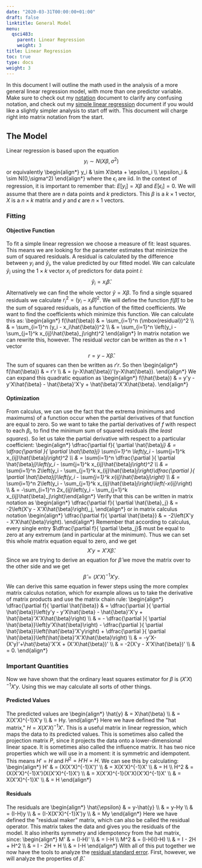 ```yaml
---
date: "2020-03-31T00:00:00+01:00"
draft: false
linktitle: General Model
menu:
  qsci483:
    parent: Linear Regression
    weight: 3
title: Linear Regression
toc: true
type: docs
weight: 3
---
```


In this document I will outline the math used in the analysis of a more general linear regression model, with more than one predictor variable. Make sure to check out my [notation](/courses/qsci483/notation) document to clarify any confusing notation, and check out my [simple linear regression](/courses/qsci483/linear-regression/simple-linear-regression) document if you would like a slightly simpler analysis to start off with. This document will charge right into matrix notation from the start. 

## The Model ##

Linear regression is based upon the equation
$$
y_i \sim N(X\beta,\sigma^2)
$$
or equivalently 
\begin{align*}
y_i & \sim X\beta + \epsilon_i \\\\
\epsilon_i & \sim N(0,\sigma^2)
\end{align*}
where the $\epsilon_i$ are iid. In the context of regression, it is important to remember that: $E[y_i] = X\beta$ and $E[\epsilon_i] = 0$. We will assume that there are $n$ data points and $k$ predictors. This $\beta$ is a $k\times 1$ vector, $X$ is a $n\times k$ matrix and $y$ and $\epsilon$ are $n\times 1$ vectors. 

### Fitting ###
#### Objective Function ####
To fit a simple linear regression we choose a measure of fit: least squares. This means we are looking for the parameter estimates that minimize the sum of squared residuals. A residual is calculated by the difference between $y_i$ and $\hat{y}_i$, the value predicted by our fitted model. We can calculate $\hat{y}_i$ using the $1\times k$ vector $x_i$ of predictors for data point $i$:
$$
\hat{y}_i = x_i\hat{\beta}.
$$
Alternatively we can find the whole vector $\hat{y} = X\beta$. To find a single squared residuals we calculate $r_i^2 = (y_i - x_i\hat{\beta})^2$. We will define the function $f(\hat{\beta})$ to be the sum of squared residuals, as a function of the fitted coefficients. We want to find the coefficients which minimize this function. We can calculate this as:
\begin{align*}
f(\hat{\beta}) 
& = \sum_{i=1}^n (\mbox{residual})^2 \\\\
& = \sum_{i=1}^n (y_i - x_i\hat{\beta})^2 \\\\
& = \sum_{i=1}^n \left(y_i - \sum_{j=1}^k x_{ij}\hat{\beta}_j\right)^2
\end{align*}
In matrix notation we can rewrite this, however. The residual _vector_ can be written as the $n\times 1$ vector
$$
r = y - X\hat{\beta}.
$$
The sum of squares can then be written as $r'r$. So then
\begin{align*}
f(\hat{\beta})
& = r'r \\\\
& = (y-X\hat{\beta})'(y-X\hat{\beta}).
\end{align*}
We can expand this quadratic equation as
\begin{align*}
f(\hat{\beta})
& = y'y - y'X\hat{\beta} - \hat{\beta}'X'y + \hat{\beta}'X'X\hat{\beta}.
\end{align*}

#### Optimization ####
From calculus, we can use the fact that the extrema (minimums and maximums) of a function occur when the partial derivatives of that function are equal to zero. So we want to take the partial derivatives of $f$ with respect to each $\beta_i$, to find the minimum sum of squared residuals (the _least squares_). So let us take the partial derivative with respect to a particular coefficient:
\begin{align*}
\dfrac{\partial f}{ \partial \hat{\beta}_j} 
& = \dfrac{\partial }{ \partial \hat{\beta}_j} \sum_{i=1}^n \left(y_i - \sum_{j=1}^k x_{ij}\hat{\beta}_j\right)^2 \\\\
& = \sum_{i=1}^n \dfrac{\partial }{ \partial \hat{\beta}_j}\left(y_i - \sum_{j=1}^k x_{ij}\hat{\beta}_j\right)^2 \\\\
& = \sum_{i=1}^n 2\left(y_i - \sum_{j=1}^k x_{ij}\hat{\beta}_j\right)\dfrac{\partial }{ \partial \hat{\beta}_j}\left(y_i - \sum_{j=1}^k x_{ij}\hat{\beta}_j\right) \\\\
& = \sum_{i=1}^n 2\left(y_i - \sum_{j=1}^k x_{ij}\hat{\beta}_j\right)\left(-x_{ij}\right) \\\\
& = -\sum_{i=1}^n 2x_{ij}\left(y_i - \sum_{j=1}^k x_{ij}\hat{\beta}_j\right)\end{align*}
Verify that this can be written in matrix notation as
\begin{align*}
\dfrac{\partial f}{ \partial \hat{\beta}_j}
& = -2\left(X'y - X'X\hat{\beta}\right)_j,
\end{align*}
or in matrix calculus notation
\begin{align*}
\dfrac{\partial f}{ \partial \hat{\beta}} & = -2\left(X'y - X'X\hat{\beta}\right).
\end{align*}
Remember that according to calculus, every single entry $\dfrac{\partial f}{ \partial \beta_j}$ must be equal to zero at any extremum (and in particular at the minimum). Thus we can set this whole matrix equation equal to zero, and we get
$$
X'y = X'X\hat{\beta}.
$$
Since we are trying to derive an equation for $\hat{\beta}$ we move the matrix over to the other side and we get
$$
\hat{\beta} = (X'X)^{-1}X'y.
$$
We can derive this same equation in fewer steps using the more complex matrix calculus notation, which for example allows us to take the derivative of matrix products and use the matrix chain rule:
\begin{align*}
\dfrac{\partial f}{ \partial \hat{\beta}}
& = \dfrac{\partial }{ \partial \hat{\beta}}\left(y'y - y'X\hat{\beta} - \hat{\beta}'X'y + \hat{\beta}'X'X\hat{\beta}\right) \\\\
& = - \dfrac{\partial }{ \partial \hat{\beta}}\left(y'X\hat{\beta}\right) - \dfrac{\partial }{ \partial \hat{\beta}}\left(\hat{\beta}'X'y\right) + \dfrac{\partial }{ \partial \hat{\beta}}\left(\hat{\beta}'X'X\hat{\beta}\right) \\\\
& = -y'X-(X'y)'+\hat{\beta}'X'X + (X'X\hat{\beta})' \\\\
& = -2(X'y - X'X\hat{\beta})' \\\\
& = 0.
\end{align*}

### Important Quantities

Now we have shown that the ordinary least squares estimator for $\beta$ is $(X'X)^{-1}X'y$. Using this we may calculate all sorts of other things.

#### Predicted Values ####
The predicted values are
\begin{align*}
\hat{y}
& = X\hat{\beta} \\\\
& = X(X'X)^{-1}X'y \\\\
& = Hy.
\end{align*}
Here we have defined the "hat matrix," $H = X(X'X)^{-1}X'$. This is a useful matrix in linear regression, which maps the data to its predicted values. This is sometimes also called the projection matrix $P$, since it projects the data onto a lower-dimensional linear space. It is sometimes also called the influence matrix. It has two nice properties which we will use in a moment: it is symmetric and idempotent. This means $H'=H$ and $H^2 = H'H = H$. We can see this by calculating:
\begin{align*}
H' & = (X(X'X)^{-1}X')' \\\\
& = X(X'X)^{-1}X' \\\\
& = H \\\\
H^2 & = (X(X'X)^{-1}X')(X(X'X)^{-1}X') \\\\
& = X(X'X)^{-1}(X'X)(X'X)^{-1}X' \\\\
& = X(X'X)^{-1}X' \\\\
& = H
\end{align*}

#### Residuals ####
The residuals are
\begin{align*}
\hat{\epsilon}
& = y-\hat{y} \\\\
& = y-Hy \\\\
& = (I-H)y \\\\
& = (I-X(X'X)^{-1}X')y \\\\
& = My
\end{align*}
Here we have defined the "residual maker" matrix, which can also be called the residual operator. This matrix takes the data and gives you the residuals of the model. It also inherits symmetry and idempotency from the hat matrix, since:
\begin{align*}
M' & = (I-H)' \\\\
   & = I-H \\\\
M^2 & = (I-H)(I-H) \\\\
& = I - 2H + H^2 \\\\
& = I - 2H + H \\\\
& = I-H
\end{align*}
With all of this put together we now have the tools to analyze the [residual standard error](../standard-error). First, however, we will analyze the properties of $\hat{\beta}$. 
